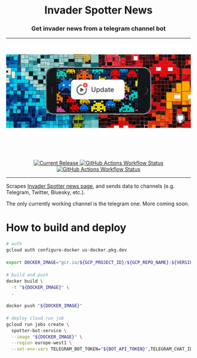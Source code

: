 <h1 align="center">Invader Spotter News</h1>
<h3 align="center">Get invader news from a telegram channel bot</h3>

---

<p align="center">
<img alt="Logo Banner" src="assets/banner.jpg?sanitize=true"/>
</p>

<br/>
<br/>

<p align="center">
<a href="https://github.com/GestaltCaius/telegram-news-chat-bot/releases">
<img alt="Current Release" src="https://img.shields.io/github/release/GestaltCaius/telegram-news-chat-bot.svg"/>
</a>
<a href="https://github.com/GestaltCaius/telegram-news-chat-bot/actions/workflows/release.yml">
<img alt="GitHub Actions Workflow Status" src="https://img.shields.io/github/actions/workflow/status/GestaltCaius/telegram-news-chat-bot/release.yml?label=release ci">
</a>
<a href="https://github.com/GestaltCaius/telegram-news-chat-bot/actions/workflows/deploy.yml">
<img alt="GitHub Actions Workflow Status" src="https://img.shields.io/github/actions/workflow/status/GestaltCaius/telegram-news-chat-bot/deploy.yml?label=deploy ci">
</a>
</p>

---

Scrapes [Invader Spotter news page](https://www.invader-spotter.art/news.php), and sends data to channels (e.g. Telegram, Twitter, Bluesky, etc.).

The only currently working channel is the telegram one. More coming soon.

# How to build and deploy

```sh
# auth
gcloud auth configure-docker us-docker.pkg.dev

export DOCKER_IMAGE="gcr.io/${GCP_PROJECT_ID}/${GCP_REPO_NAME}:${VERSION}"

# build and push
docker build \
  -t "${DOCKER_IMAGE}" \
  .

docker push "${DOCKER_IMAGE}"

# deploy cloud run job
gcloud run jobs create \
  spotter-bot-service \
  --image "${DOCKER_IMAGE}" \
  --region europe-west1 \
  --set-env-vars TELEGRAM_BOT_TOKEN="${BOT_API_TOKEN}",TELEGRAM_CHAT_ID="${TELEGRAM_CHAT_ID}"
```
